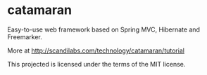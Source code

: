 catamaran
=========

Easy-to-use web framework based on Spring MVC, Hibernate and Freemarker. 

More at http://scandilabs.com/technology/catamaran/tutorial

This projected is licensed under the terms of the MIT license.
